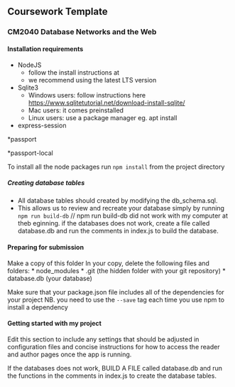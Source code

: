 ##  Coursework Template ##
### CM2040 Database Networks and the Web ###

#### Installation requirements ####

* NodeJS 
    - follow the install instructions at 
    - we recommend using the latest LTS version
* Sqlite3 
    - Windows users: follow instructions here https://www.sqlitetutorial.net/download-install-sqlite/
    - Mac users: it comes preinstalled
    - Linux users: use a package manager eg. apt install
* express-session
    
*passport
    
*passport-local


To install all the node packages run ```npm install``` from the project directory





##### Creating database tables #####

* All database tables should created by modifying the db_schema.sql.
* This allows us to review and recreate your database simply by running ```npm run build-db``` // npm run build-db did not work with my computer at theb eginning.
if the databases does not work, create a file called database.db and run the comments in index.js to build the database.


#### Preparing for submission ####

Make a copy of this folder
In your copy, delete the following files and folders:
    * node_modules
    * .git (the hidden folder with your git repository)
    * database.db (your database) 

Make sure that your package.json file includes all of the dependencies for your project NB. you need to use the ```--save``` tag each time you use npm to install a dependency

#### Getting started with my project ####

Edit this section to include any settings that should be adjusted in configuration files and concise instructions for how to access the reader and author pages once the app is running.

If the databases does not work, BUILD A FILE called database.db and run the functions in the comments in index.js to create the database tables.


